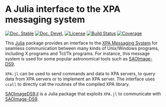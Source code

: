 # A Julia interface to the XPA messaging system

[![Doc. Stable](https://img.shields.io/badge/docs-stable-blue.svg)](https://juliaastro.org/XPA/stable/)
[![Doc. Devel.](https://img.shields.io/badge/docs-dev-blue.svg)](https://juliaastro.org/XPA.jl/dev/)
[![License](http://img.shields.io/badge/license-MIT-brightgreen.svg?style=flat)](./LICENSE.md)
[![Build Status](https://github.com/JuliaAstro/XPA.jl/actions/workflows/CI.yml/badge.svg)](https://github.com/JuliaAstro/XPA.jl/actions/workflows/CI.yml)
[![Coverage](https://codecov.io/github/JuliaAstro/XPA.jl/graph/badge.svg?token=S2G8C2AIDP)](https://codecov.io/github/JuliaAstro/XPA.jl)

This [Julia](http://julialang.org/) package provides an interface to the [XPA Messaging
System](https://github.com/ericmandel/xpa) for seamless communication between many kinds of
Unix/Windows programs, including X programs and Tcl/Tk programs. For instance, this message
system is used for some popular astronomical tools such as
[SAOImage-DS9](http://ds9.si.edu/site/Home.html).

`XPA.jl` can be used to send commands and data to XPA servers, to query data from XPA
servers or to implement an XPA server. The interface uses `ccall` to directly call the
routines of the compiled XPA library.

[SAOImageDS9.jl](https://github.com/JuliaAstro/SAOImageDS9.jl) is a Julia package that
exploits `XPA.jl` to communicate with [SAOImage-DS9](http://ds9.si.edu/site/Home.html).
